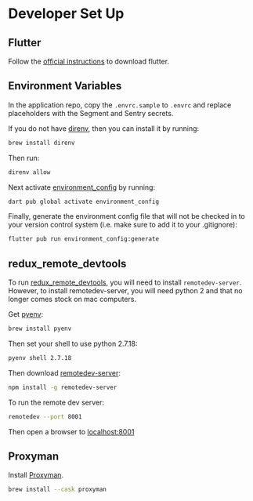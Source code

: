 # Developer Set Up

## Flutter

Follow the [official instructions](https://docs.flutter.dev/get-started/install/macos) to download flutter.

## Environment Variables

In the application repo, copy the `.envrc.sample` to `.envrc` and replace placeholders with the Segment and Sentry secrets.

If you do not have [direnv](https://direnv.net/), then you can install it by running:

```sh
brew install direnv
```

Then run:

```sh
direnv allow
```

Next activate [environment_config](https://pub.dev/packages/environment_config) by running:

```sh
dart pub global activate environment_config
```

Finally, generate the environment config file that will not be checked in to your version control system (i.e. make sure to add it to your .gitignore):

```sh
flutter pub run environment_config:generate 
```

## redux_remote_devtools

To run [redux_remote_devtools](https://pub.dev/packages/redux_remote_devtools), you will need to install `remotedev-server`. However, to install remotedev-server, you will need python 2 and that no longer comes stock on mac computers.

Get [pyenv](https://github.com/pyenv/pyenv):

```sh
brew install pyenv
```

Then set your shell to use python 2.7.18:

```sh
pyenv shell 2.7.18
```

Then download [remotedev-server](https://www.npmjs.com/package/remotedev-server):

```sh
npm install -g remotedev-server
```

To run the remote dev server:

```sh
remotedev --port 8001
```

Then open a browser to <a href="http://localhost:8001" target="_blank">localhost:8001</a>

## Proxyman

Install [Proxyman](https://proxyman.io/).

```sh
brew install --cask proxyman
```
